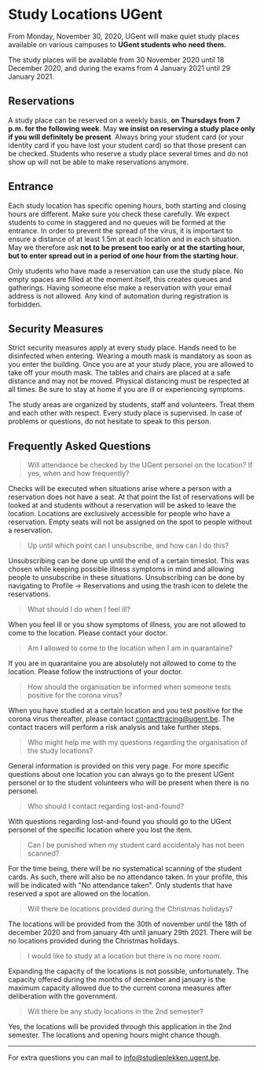 # Study Locations UGent

From Monday, November 30, 2020, UGent will make quiet study places available on various campuses to **UGent students who need them.**

The study places will be available from 30 November 2020 until 18 December 2020, and during the exams from 4 January 2021 until 29 January 2021.

## Reservations

A study place can be reserved on a weekly basis, **on Thursdays from 7 p.m. for the following week**. May **we insist on reserving a study place only if you will definitely be present**. Always bring your student card (or your identity card if you have lost your student card) so that those present can be checked. Students who reserve a study place several times and do not show up will not be able to make reservations anymore.

## Entrance

Each study location has specific opening hours, both starting and closing hours are different. Make sure you check these carefully. We expect students to come in staggered and no queues will be formed at the entrance. In order to prevent the spread of the virus, it is important to ensure a distance of at least 1.5m at each location and in each situation. May we therefore ask **not to be present too early or at the starting hour, but to enter spread out in a period of one hour from the starting hour.**

Only students who have made a reservation can use the study place. No empty spaces are filled at the moment itself, this creates queues and gatherings.
Having someone else make a reservation with your email address is not allowed. Any kind of automation during registration is forbidden.

## Security Measures

Strict security measures apply at every study place. Hands need to be disinfected when entering. Wearing a mouth mask is mandatory as soon as you enter the building. Once you are at your study place, you are allowed to take off your mouth mask. The tables and chairs are placed at a safe distance and may not be moved. Physical distancing must be respected at all times. Be sure to stay at home if you are ill or experiencing symptoms.

The study areas are organized by students, staff and volunteers. Treat them and each other with respect. Every study place is supervised. In case of problems or questions, do not hesitate to speak to this person.

## Frequently Asked Questions<a class="anchor" id="FAQ"></a>

> Will attendance be checked by the UGent personel on the location? If yes, when and how frequently?

Checks will be executed when situations arise where a person with a reservation does not have a seat. At that point the list of reservations will be looked at and students without a reservation will be asked to leave the location. Locations are exclusively accessible for people who have a reservation. Empty seats will not be assigned on the spot to people without a reservation.

> Up until which point can I unsubscribe, and how can I do this?

Unsubscribing can be done up until the end of a certain timeslot. This was chosen while keeping possible illness symptoms in mind and allowing people to unsubscribe in these situations. Unsubscribing can be done by navigating to Profile -> Reservations and using the trash icon to delete the reservations.

> What should I do when I feel ill?

When you feel ill or you show symptoms of illness, you are not allowed to come to the location. Please contact your doctor.

> Am I allowed to come to the location when I am in quarantaine?

If you are in quarantaine you are absolutely not allowed to come to the location. Please follow the instructions of your doctor.

> How should the organisation be informed when someone tests positive for the corona virus?

When you have studied at a certain location and you test positive for the corona virus thereafter, please contact contacttracing@ugent.be. The contact tracers will perform a risk analysis and take further steps.

> Who might help me with my questions regarding the organisation of the study locations?

General information is provided on this very page. For more specific questions about one location you can always go to the present UGent personel or to the student volunteers who will be present when there is no personel.

> Who should I contact regarding lost-and-found?

With questions regarding lost-and-found you should go to the UGent personel of the specific location where you lost the item.

> Can I be punished when my student card accidentaly has not been scanned?

For the time being, there will be no systematical scanning of the student cards. As such, there will also be no attendance taken. In your profile, this will be indicated with "No attendance taken". Only students that have reserved a spot are allowed on the location.

> Will there be locations provided during the Christmas holidays?

The locations will be provided from the 30th of november until the 18th of december 2020 and from january 4th until january 29th 2021. There will be no locations provided during the Christmas holidays.

> I would like to study at a location but there is no more room.

Expanding the capacity of the locations is not possible, unfortunately. The capacity offered during the months of december and january is the maximum capacity allowed due to the current corona measures after deliberation with the government.

> Will there be any study locations in the 2nd semester?

Yes, the locations will be provided through this application in the 2nd semester. The locations and opening hours might chance though.

<hr>

For extra questions you can mail to [info@studieplekken.ugent.be](mailto:info@studieplekken.ugent.be).
